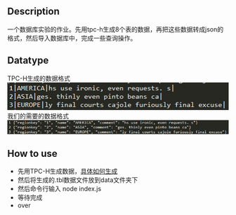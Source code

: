 ## Description
一个数据库实验的作业。先用tpc-h生成8个表的数据，再把这些数据转成json的格式，然后导入数据库中，完成一些查询操作。

## Datatype
TPC-H生成的数据格式
![Alt text](./images/datatype.png)
我们的需要的数据格式
![Alt text](./images/datatype2.png)

## How to use
+ 先用TPC-H生成数据，[具体如何生成](http://blog.csdn.net/leixingbang1989/article/details/8766047%20%22%E5%85%B7%E4%BD%93%E5%A6%82%E4%BD%95%E7%94%9F%E6%88%90%E2%80%9C)
+ 然后将生成的.tbl数据文件放到data文件夹下
+ 然后命令行输入 node index.js
+ 等待完成
+ over
